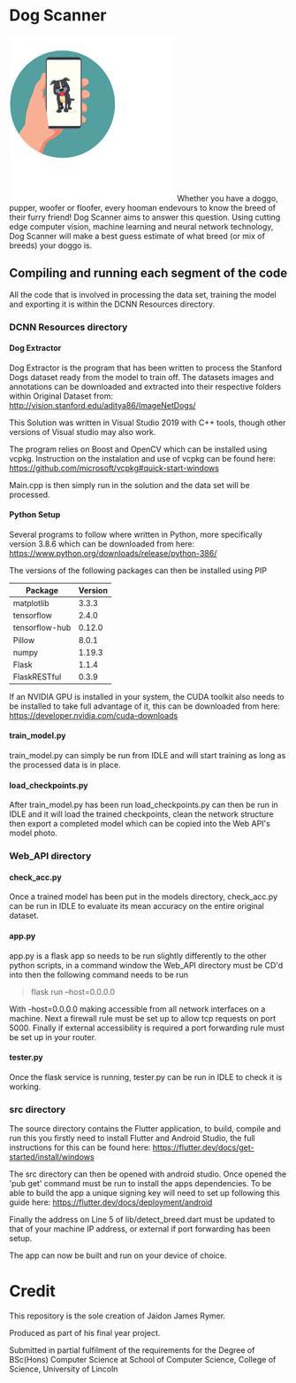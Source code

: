 # Dog Scanner
<img alt="Image of Dog Scanner Logo" src="https://raw.githubusercontent.com/jjr2000/Dog-Scanner/main/Logo.svg" width="300">
Whether you have a doggo, pupper, woofer or floofer, every hooman endevours to know the breed of their furry friend! Dog Scanner aims to answer this question. Using cutting edge computer vision, machine learning and neural network technology, Dog Scanner will make a best guess estimate of what breed (or mix of breeds) your doggo is.

## Compiling and running each segment of the code

All the code that is involved in processing the data set, training the model and exporting it is within the DCNN Resources directory.

### DCNN Resources directory
#### Dog Extractor
Dog Extractor is the program that has been written to process the Stanford Dogs dataset ready from the model to train off. The datasets images and annotations can be downloaded and extracted into their respective folders within Original Dataset from: http://vision.stanford.edu/aditya86/ImageNetDogs/

This Solution was written in Visual Studio 2019 with C++ tools, though other versions of Visual studio may also work.

The program relies on Boost and OpenCV which can be installed using vcpkg.
Instruction on the instalation and use of vcpkg can be found here: https://github.com/microsoft/vcpkg#quick-start-windows

Main.cpp is then simply run in the solution and the data set will be processed.

#### Python Setup
Several programs to follow where written in Python, more specifically version 3.8.6 which can be downloaded from here: https://www.python.org/downloads/release/python-386/

The versions of the following packages can then be installed using PIP

Package | Version
--------|--------
matplotlib | 3.3.3
tensorflow | 2.4.0
tensorflow-hub | 0.12.0
Pillow | 8.0.1
numpy | 1.19.3
Flask | 1.1.4
FlaskRESTful | 0.3.9 

If an NVIDIA GPU is installed in your system, the CUDA toolkit also needs to be installed to take full advantage of it, this can be downloaded from here: https://developer.nvidia.com/cuda-downloads

#### train_model.py

train_model.py can simply be run from IDLE and will start training as long as the processed data is in place.

#### load_checkpoints.py

After train_model.py has been run load_checkpoints.py can then be run in IDLE and it will load the trained checkpoints, clean the network structure then export a completed model which can be copied into the Web API's model photo.

### Web_API directory
#### check_acc.py
Once a trained model has been put in the models directory, check_acc.py can be run in IDLE to evaluate its mean accuracy on the entire original dataset.

#### app.py
app.py is a flask app so needs to be run slightly differently to the other python scripts, in a command window the Web_API directory must be CD'd into then the following command needs to be run
> flask run –host=0.0.0.0

With -host=0.0.0.0 making accessible from all network interfaces on a machine.
Next a firewall rule must be set up to allow tcp requests on port 5000.
Finally if external accessibility is required a port forwarding rule must be set up in your router.

#### tester.py
Once the flask service is running, tester.py can be run in IDLE to check it is working.

### src directory
The source directory contains the Flutter application, to build, compile and run this you firstly need to install Flutter and Android Studio, the full instructions for this can be found here: https://flutter.dev/docs/get-started/install/windows

The src directory can then be opened with android studio. Once opened the 'pub get' command must be run to install the apps dependencies.
To be able to build the app a unique signing key will need to set up following this guide here: https://flutter.dev/docs/deployment/android

Finally the address on Line 5 of lib/detect_breed.dart must be updated to that of your machine IP address, or external if port forwarding has been setup.

The app can now be built and run on your device of choice.

# Credit

This repository is the sole creation of Jaidon James Rymer.

Produced as part of his final year project.

Submitted in partial fulfilment of the requirements for the Degree of BSc(Hons) Computer Science at School of Computer Science, College of Science, University of Lincoln
